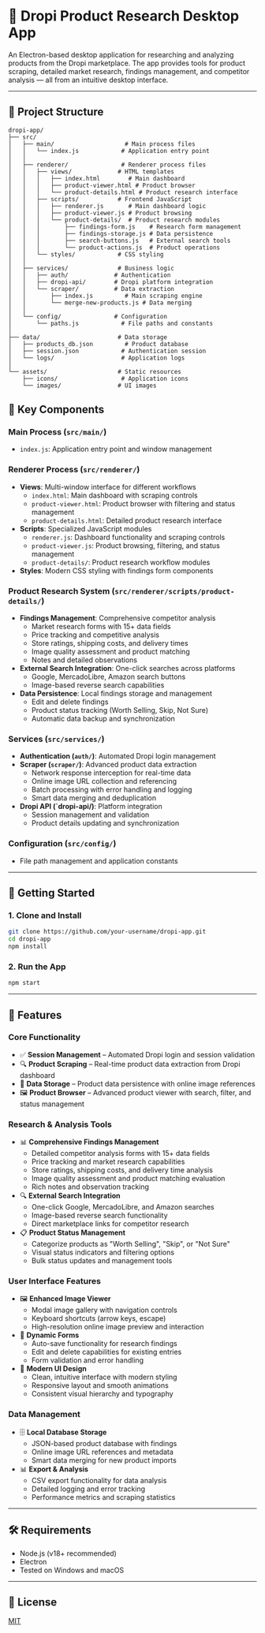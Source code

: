 # 🧩 Dropi Product Research Desktop App

An Electron-based desktop application for researching and analyzing products from the Dropi marketplace. The app provides tools for product scraping, detailed market research, findings management, and competitor analysis — all from an intuitive desktop interface.

---

## 📁 Project Structure

```
dropi-app/
├── src/
│   ├── main/                    # Main process files
│   │   └── index.js            # Application entry point
│   │
│   ├── renderer/               # Renderer process files
│   │   ├── views/             # HTML templates
│   │   │   ├── index.html        # Main dashboard
│   │   │   ├── product-viewer.html # Product browser
│   │   │   └── product-details.html # Product research interface
│   │   ├── scripts/           # Frontend JavaScript
│   │   │   ├── renderer.js       # Main dashboard logic
│   │   │   ├── product-viewer.js # Product browsing
│   │   │   └── product-details/  # Product research modules
│   │   │       ├── findings-form.js    # Research form management
│   │   │       ├── findings-storage.js # Data persistence
│   │   │       ├── search-buttons.js   # External search tools
│   │   │       └── product-actions.js  # Product operations
│   │   └── styles/            # CSS styling
│   │
│   ├── services/              # Business logic
│   │   ├── auth/             # Authentication
│   │   ├── dropi-api/        # Dropi platform integration
│   │   └── scraper/          # Data extraction
│   │       ├── index.js         # Main scraping engine
│   │       └── merge-new-products.js # Data merging
│   │
│   └── config/               # Configuration
│       └── paths.js            # File paths and constants
│
├── data/                      # Data storage
│   ├── products_db.json         # Product database
│   ├── session.json            # Authentication session
│   └── logs/                   # Application logs
│
└── assets/                    # Static resources
    ├── icons/                  # Application icons
    └── images/                # UI images
```

## 📌 Key Components

### Main Process (`src/main/`)
- `index.js`: Application entry point and window management

### Renderer Process (`src/renderer/`)
- **Views**: Multi-window interface for different workflows
  - `index.html`: Main dashboard with scraping controls
  - `product-viewer.html`: Product browser with filtering and status management
  - `product-details.html`: Detailed product research interface
- **Scripts**: Specialized JavaScript modules
  - `renderer.js`: Dashboard functionality and scraping controls
  - `product-viewer.js`: Product browsing, filtering, and status management
  - `product-details/`: Product research workflow modules
- **Styles**: Modern CSS styling with findings form components

### Product Research System (`src/renderer/scripts/product-details/`)
- **Findings Management**: Comprehensive competitor analysis
  - Market research forms with 15+ data fields
  - Price tracking and competitive analysis
  - Store ratings, shipping costs, and delivery times
  - Image quality assessment and product matching
  - Notes and detailed observations
- **External Search Integration**: One-click searches across platforms
  - Google, MercadoLibre, Amazon search buttons
  - Image-based reverse search capabilities
- **Data Persistence**: Local findings storage and management
  - Edit and delete findings
  - Product status tracking (Worth Selling, Skip, Not Sure)
  - Automatic data backup and synchronization

### Services (`src/services/`)
- **Authentication (`auth/`)**: Automated Dropi login management
- **Scraper (`scraper/`)**: Advanced product data extraction
  - Network response interception for real-time data
  - Online image URL collection and referencing
  - Batch processing with error handling and logging
  - Smart data merging and deduplication
- **Dropi API (`dropi-api/)**: Platform integration
  - Session management and validation
  - Product details updating and synchronization

### Configuration (`src/config/`)
- File path management and application constants

---

## 🚀 Getting Started

### 1. Clone and Install

```bash
git clone https://github.com/your-username/dropi-app.git
cd dropi-app
npm install
```

### 2. Run the App

```bash
npm start
```

---

## 📌 Features

### Core Functionality
- ✅ **Session Management** – Automated Dropi login and session validation
- 🔍 **Product Scraping** – Real-time product data extraction from Dropi dashboard
- 💾 **Data Storage** – Product data persistence with online image references
- 🖼️ **Product Browser** – Advanced product viewer with search, filter, and status management

### Research & Analysis Tools
- 📊 **Comprehensive Findings Management**
  - Detailed competitor analysis forms with 15+ data fields
  - Price tracking and market research capabilities
  - Store ratings, shipping costs, and delivery time analysis
  - Image quality assessment and product matching evaluation
  - Rich notes and observation tracking
- 🔍 **External Search Integration**
  - One-click Google, MercadoLibre, and Amazon searches
  - Image-based reverse search functionality
  - Direct marketplace links for competitor research
- 📋 **Product Status Management**
  - Categorize products as "Worth Selling", "Skip", or "Not Sure"
  - Visual status indicators and filtering options
  - Bulk status updates and management tools

### User Interface Features
- 🖼️ **Enhanced Image Viewer**
  - Modal image gallery with navigation controls
  - Keyboard shortcuts (arrow keys, escape)
  - High-resolution online image preview and interaction
- 📝 **Dynamic Forms**
  - Auto-save functionality for research findings
  - Edit and delete capabilities for existing entries
  - Form validation and error handling
- 🎨 **Modern UI Design**
  - Clean, intuitive interface with modern styling
  - Responsive layout and smooth animations
  - Consistent visual hierarchy and typography

### Data Management
- 🗄️ **Local Database Storage**
  - JSON-based product database with findings
  - Online image URL references and metadata
  - Smart data merging for new product imports
- 📊 **Export & Analysis**
  - CSV export functionality for data analysis
  - Detailed logging and error tracking
  - Performance metrics and scraping statistics

---

## 🛠 Requirements

- Node.js (v18+ recommended)
- Electron
- Tested on Windows and macOS

---

## 📄 License

[MIT](LICENSE)